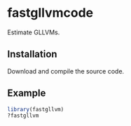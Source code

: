 
<!-- README.md is generated from README.Rmd. Please edit that file -->
# fastgllvmcode

<!-- badges: start -->
<!-- badges: end -->
Estimate GLLVMs.


## Installation

Download and compile the source code.


## Example

``` r
library(fastgllvm)
?fastgllvm
```
